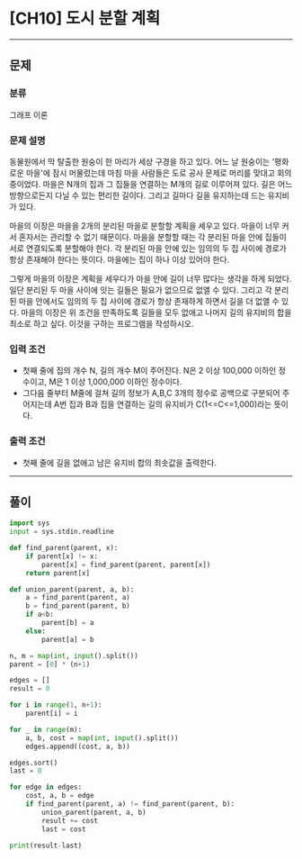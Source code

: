 # [CH10] 도시 분할 계획

---
## 문제
### 분류
그래프 이론

### 문제 설명
동물원에서 막 탈출한 원숭이 한 마리가 세상 구경을 하고 있다.
어느 날 원숭이는 '평화로운 마을'에 잠시 머물렀는데 마침 마을 사람들은 도로 공사 문제로 머리를 맞대고 회의 중이었다.
마을은 N개의 집과 그 집들을 연결하는 M개의 길로 이루어져 있다.
길은 어느 방향으로든지 다닐 수 있는 편리한 길이다. 그리고 길마다 길을 유지하는데 드는 유지비가 있다.

마을의 이장은 마을을 2개의 분리된 마을로 분할할 계획을 세우고 있다.
마을이 너무 커서 혼자서는 관리할 수 없기 때문이다. 마을을 분할할 때는 각 분리된 마을 안에 집들이 서로 연결되도록 분할해야 한다.
각 분리된 마을 안에 있는 임의의 두 집 사이에 경로가 항상 존재해야 한다는 뜻이다.
마을에는 집이 하나 이상 있어야 한다.

그렇게 마을의 이장은 계획을 세우다가 마을 안에 길이 너무 많다는 생각을 하게 되었다.
일단 분리된 두 마을 사이에 잇는 길들은 필요가 없으므로 없앨 수 있다.
그리고 각 분리된 마을 안에서도 임의의 두 집 사이에 경로가 항상 존재하게 하면서 길을 더 없앨 수 있다.
마을의 이장은 위 조건을 만족하도록 길들을 모두 없애고 나머지 길의 유지비의 합을 최소로 하고 싶다. 이것을 구하는 프로그램을 작성하시오.


### 입력 조건
- 첫째 줄에 집의 개수 N, 길의 개수 M이 주어진다. N은 2 이상 100,000 이하인 정수이고, M은 1 이상 1,000,000 이하인 정수이다.
- 그다음 줄부터 M줄에 걸쳐 길의 정보가 A,B,C 3개의 정수로 공백으로 구분되어 주어지는데 A번 집과 B과 집을 연결하는 길의 유지비가 C(1<=C<=1,000)라는 뜻이다.

### 출력 조건
- 첫째 줄에 길을 없애고 남은 유지비 합의 최솟값을 출력한다.

---
## 풀이
```python
import sys
input = sys.stdin.readline

def find_parent(parent, x):
    if parent[x] != x:
        parent[x] = find_parent(parent, parent[x])
    return parent[x]

def union_parent(parent, a, b):
    a = find_parent(parent, a)
    b = find_parent(parent, b)
    if a<b:
        parent[b] = a
    else:
        parent[a] = b

n, m = map(int, input().split())
parent = [0] * (n+1)

edges = []
result = 0

for i in range(1, n+1):
    parent[i] = i

for _ in range(m):
    a, b, cost = map(int, input().split())
    edges.append((cost, a, b))

edges.sort()
last = 0

for edge in edges:
    cost, a, b = edge
    if find_parent(parent, a) != find_parent(parent, b):
        union_parent(parent, a, b)
        result += cost
        last = cost

print(result-last)
```
